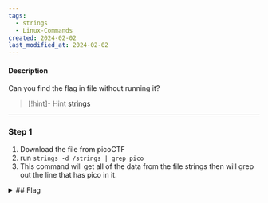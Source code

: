 ```yaml
---
tags:
  - strings
  - Linux-Commands
created: 2024-02-02
last_modified_at: 2024-02-02
---
```

#### Description

Can you find the flag in file without running it?

> [!hint]- Hint
>[strings](https://linux.die.net/man/1/strings)

---

### Step 1
1. Download the file from picoCTF
2. run `strings -d /strings | grep pico`
3. This command will get all of the data from the file strings then will grep out the line that has pico in it.


<details>
  <summary>## Flag</summary>picoCTF{5tRIng5_1T_827aee91}
</details>